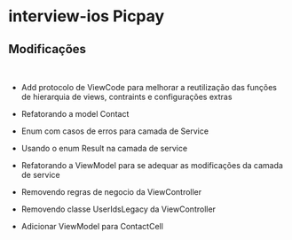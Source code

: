 # interview-ios Picpay

## Modificações
</br>

- Add protocolo de ViewCode para melhorar a reutilização das funções de hierarquia de views, contraints e configurações extras

- Refatorando a model Contact

- Enum com casos de erros para camada de Service

- Usando o enum Result na camada de service

- Refatorando a ViewModel para se adequar as modificações da camada de service

- Removendo regras de negocio da ViewController

- Removendo classe UserIdsLegacy da ViewController

- Adicionar ViewModel para ContactCell
